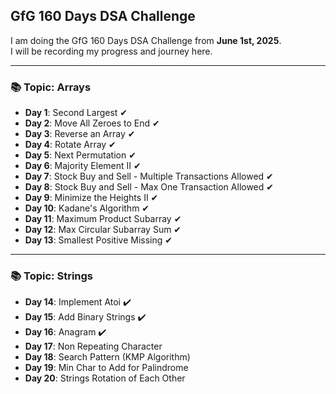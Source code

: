 ## GfG 160 Days DSA Challenge

I am doing the GfG 160 Days DSA Challenge from **June 1st, 2025**.  
I will be recording my progress and journey here.

---

### 📚 Topic: Arrays

- **Day 1**: Second Largest ✔  
- **Day 2**: Move All Zeroes to End ✔  
- **Day 3**: Reverse an Array ✔  
- **Day 4**: Rotate Array ✔  
- **Day 5**: Next Permutation ✔  
- **Day 6**: Majority Element II ✔  
- **Day 7**: Stock Buy and Sell - Multiple Transactions Allowed ✔  
- **Day 8**: Stock Buy and Sell - Max One Transaction Allowed ✔  
- **Day 9**: Minimize the Heights II ✔  
- **Day 10**: Kadane's Algorithm ✔  
- **Day 11**: Maximum Product Subarray ✔  
- **Day 12**: Max Circular Subarray Sum ✔  
- **Day 13**: Smallest Positive Missing ✔  

---

### 📚 Topic: Strings  

- **Day 14**: Implement Atoi ✔️
- **Day 15**: Add Binary Strings ✔️
- **Day 16**: Anagram ✔️
- **Day 17**: Non Repeating Character
- **Day 18**: Search Pattern (KMP Algorithm)
- **Day 19**: Min Char to Add for Palindrome
- **Day 20**: Strings Rotation of Each Other


